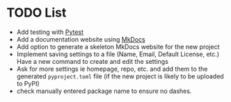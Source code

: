 # TODO List

- Add testing with [Pytest](https://pytest.org)
- Add a documentation website using [MkDocs](https://mkdocs.org)
- Add option to generate a skeleton MkDocs website for the new project
- Implement saving settings to a file (Name, Email, Default License, etc.) Have
  a new command to create and edit the settings
- Ask for more settings ie homepage, repo, etc. and add them to the generated
  `pyproject.toml` file (if the new project is likely to be uploaded to PyPI)
- check manually entered package name to ensure no dashes.
